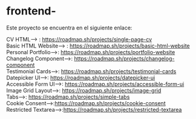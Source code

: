 # frontend-
Este proyecto se encuentra en el siguiente enlace:

CV HTML--> : https://roadmap.sh/projects/single-page-cv <br>
Basic HTML Website--> : https://roadmap.sh/projects/basic-html-website<br>
Personal Portfolio-->: https://roadmap.sh/projects/portfolio-website<br>
Changelog Component-->: https://roadmap.sh/projects/changelog-component<br>
Testimonial Cards-->: https://roadmap.sh/projects/testimonial-cards<br>
Datepicker UI-->: https://roadmap.sh/projects/datepicker-ui<br>
Accessible Form UI-->: https://roadmap.sh/projects/accessible-form-ui<br>
Image Grid Layout-->: https://roadmap.sh/projects/image-grid<br>
Tabs-->: https://roadmap.sh/projects/simple-tabs<br>
Cookie Consent-->:https://roadmap.sh/projects/cookie-consent<br>
Restricted Textarea-->:https://roadmap.sh/projects/restricted-textarea<br>
